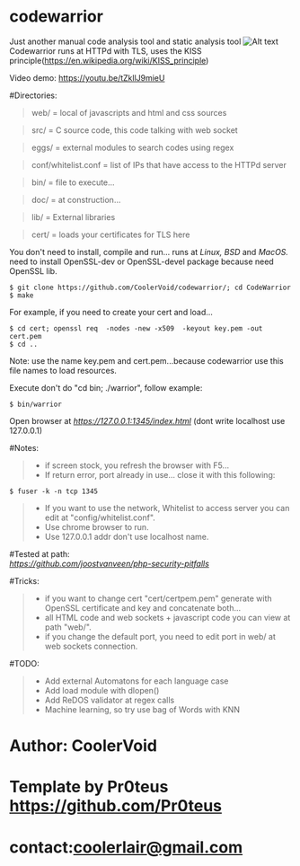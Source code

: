 # codewarrior
Just another manual code analysis tool and static analysis tool 
![Alt text](https://github.com/CoolerVoid/codewarrior/blob/master/doc/img/img1.png)
Codewarrior runs at HTTPd with TLS, uses the KISS principle(https://en.wikipedia.org/wiki/KISS_principle)

Video demo: https://youtu.be/tZkllJ9mieU

#Directories:
> web/ = local of javascripts and html and css sources

> src/ = C source code, this code talking with web socket 

> eggs/ = external modules to search codes using regex

> conf/whitelist.conf = list of IPs that have  access to the HTTPd server

> bin/ = file to execute...

> doc/ = at construction...

> lib/ = External libraries

> cert/ = loads your certificates for TLS here

You don't need to install, compile and run... runs at *Linux,* *BSD* and *MacOS.*
need to install OpenSSL-dev or OpenSSL-devel package because need OpenSSL lib.
```
$ git clone https://github.com/CoolerVoid/codewarrior/; cd CodeWarrior
$ make
```
For example, if you need to create your cert and load...
```
$ cd cert; openssl req  -nodes -new -x509  -keyout key.pem -out cert.pem
$ cd ..
```
Note: use the name key.pem and cert.pem...because codewarrior use this file names to load resources.

Execute don't do "cd bin; ./warrior", follow example:
```
$ bin/warrior 
```

Open browser at *https://127.0.0.1:1345/index.html*   (dont write localhost use 127.0.0.1)

#Notes:
>* if screen stock, you refresh the browser with F5...
>* If return error, port already in use... close it with this following:
``` 
$ fuser -k -n tcp 1345
```

>* If you want to use the network, Whitelist to access server you can edit at "config/whitelist.conf". 
>* Use chrome browser to run.
>* Use 127.0.0.1 addr don't use localhost name.

#Tested at path:  
*https://github.com/joostvanveen/php-security-pitfalls*


#Tricks:
>* if you want to change cert "cert/certpem.pem" generate with OpenSSL certificate and key and concatenate both...
>* all HTML code and web sockets + javascript code you can view at path "web/".
>* if you change the default port, you need to edit port in web/ at web sockets connection.

#TODO:
>* Add external Automatons for each language case
>* Add load module with dlopen()
>* Add ReDOS validator at regex calls
>* Machine learning, so try use bag of Words with KNN

# Author: CoolerVoid
# Template by Pr0teus https://github.com/Pr0teus
# contact:coolerlair@gmail.com

